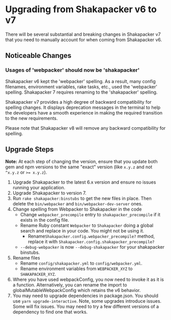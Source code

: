 # Upgrading from Shakapacker v6 to v7

There will be several substantial and breaking changes in Shakapacker v7 that you need to manually account for when coming from Shakapacker v6.

## Noticeable Changes

### Usages of 'webpacker' should now be 'shakapacker'

Shakapacker v6 kept the 'webpacker' spelling. As a result, many config filenames, environment variables, rake tasks, etc., used the 'webpacker' spelling. Shakapacker 7 requires renaming to the 'shakapacker' spelling.

Shakapacker v7 provides a high degree of backward compatibility for spelling changes. It displays deprecation messages in the terminal to help the developers have a smooth experience in making the required transition to the new requirements.

Please note that Shakapacker v8 will remove any backward compatibility for spelling.

## Upgrade Steps

**Note:** At each step of changing the version, ensure that you update both gem and npm versions to the same "exact" version (like `x.y.z` and not `^x.y.z` or `>= x.y.z`).

1. Upgrade Shakapacker to the latest 6.x version and ensure no issues running your application. 
2. Upgrade Shakapacker to version 7.
3. Run `rake shakapacker:binstubs` to get the new files in place. Then delete the `bin/webpacker` and `bin/webpacker-dev-server` ones.
4. Change spelling from Webpacker to Shakapacker in the code
   - Change `webpacker_precompile` entry to `shakapacker_precompile` if it exists in the config file.
   - Rename Ruby constant `Webpacker` to `Shakapacker` doing a global search and replace in your code. You might not be using it.
     - Rename`Shakapacker.config.webpacker_precompile?` method, replace it with `Shakapacker.config.shakapacker_precompile?`
   - `--debug-webpacker` is now `--debug-shakapacker` for your shakapacker binstubs.
5. Rename files
    - Rename `config/shakapacker.yml` to `config/webpacker.yml`.
    - Rename environment variables from `WEBPACKER_XYZ` to `SHAKAPACKER_XYZ`.
6. Where you have used webpackConfig, you now need to invoke it as it is a function. Alternatively, you can rename the import to globalMutableWebpackConfig which retains the v6 behavior.
7. You may need to upgrade dependencies in package.json. You should use `yarn upgrade-interactive`. Note, some upgrades introduce issues. Some will fix issues. You may need to try a few different versions of a dependency to find one that works.
